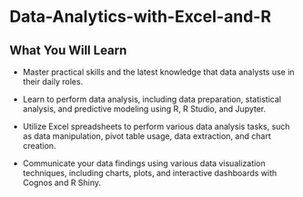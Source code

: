 # Data-Analytics-with-Excel-and-R

## What You Will Learn

- Master practical skills and the latest knowledge that data analysts use in their daily roles.

- Learn to perform data analysis, including data preparation, statistical analysis, and predictive modeling using R, R Studio, and Jupyter.

- Utilize Excel spreadsheets to perform various data analysis tasks, such as data manipulation, pivot table usage, data extraction, and chart creation.

- Communicate your data findings using various data visualization techniques, including charts, plots, and interactive dashboards with Cognos and R Shiny.
